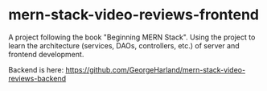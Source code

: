 # mern-stack-video-reviews-frontend

A project following the book "Beginning MERN Stack".
Using the project to learn the architecture (services, DAOs, controllers, etc.) of server and frontend development.

Backend is here: https://github.com/GeorgeHarland/mern-stack-video-reviews-backend
